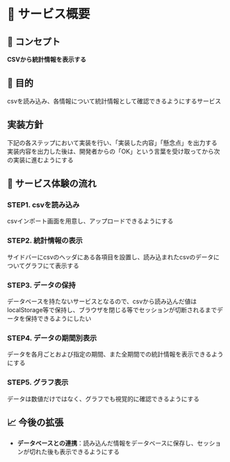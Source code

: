 # 💼 サービス概要

## 🧭 コンセプト

**CSVから統計情報を表示する**

## 🎯 目的

csvを読み込み、各情報について統計情報として確認できるようにするサービス

## 実装方針
下記の各ステップにおいて実装を行い、「実装した内容」「懸念点」を出力する
実装内容を出力した後は、開発者からの「OK」という言葉を受け取ってから次の実装に進むようにする

## 💬 サービス体験の流れ

### STEP1. csvを読み込み
csvインポート画面を用意し、アップロードできるようにする

### STEP2. 統計情報の表示
サイドバーにcsvのヘッダにある各項目を設置し、読み込まれたcsvのデータについてグラフにて表示する

### STEP3. データの保持
データベースを持たないサービスとなるので、csvから読み込んだ値はlocalStorage等で保持し、ブラウザを閉じる等でセッションが切断されるまでデータを保持できるようにしたい

### STEP4. データの期間別表示
データを各月ごとおよび指定の期間、また全期間での統計情報を表示できるようにする

### STEP5. グラフ表示
データは数値だけではなく、グラフでも視覚的に確認できるようにする

## 📈 今後の拡張

- **データベースとの連携**：読み込んだ情報をデータベースに保存し、セッションが切れた後も表示できるようにする
